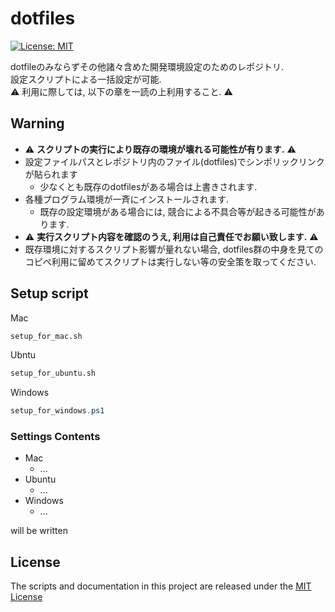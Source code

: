 # dotfiles

[![License: MIT](https://img.shields.io/badge/License-MIT-yellow.svg)](https://opensource.org/licenses/MIT)

dotfileのみならずその他諸々含めた開発環境設定のためのレポジトリ.  
設定スクリプトによる一括設定が可能.  
:warning: 利用に際しては, 以下の章を一読の上利用すること.  :warning:

## Warning

- :warning: **スクリプトの実行により既存の環境が壊れる可能性が有ります.**  :warning:
- 設定ファイルパスとレポジトリ内のファイル(dotfiles)でシンポリックリンクが貼られます
  - 少なくとも既存のdotfilesがある場合は上書きされます.
- 各種プログラム環境が一斉にインストールされます.
  - 既存の設定環境がある場合には, 競合による不具合等が起きる可能性があります.
- :warning: **実行スクリプト内容を確認のうえ, 利用は自己責任でお願い致します.**  :warning:
- 既存環境に対するスクリプト影響が量れない場合, dotfiles群の中身を見てのコピペ利用に留めてスクリプトは実行しない等の安全策を取ってください.

## Setup script

Mac

```bash
setup_for_mac.sh
```

Ubntu

```bash
setup_for_ubuntu.sh
```

Windows

```ps1
setup_for_windows.ps1
```

### Settings Contents

- Mac
  - ...
- Ubuntu
  - ...
- Windows
  - ...

will be written

## License

The scripts and documentation in this project are released under the [MIT License](LICENSE)
